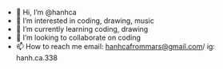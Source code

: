 - 👋 Hi, I’m @hanhca
- 👀 I’m interested in coding, drawing, music
- 🌱 I’m currently learning coding, drawing 
- 💞️ I’m looking to collaborate on coding
- 📫 How to reach me email: hanhcafrommars@gmail.com/ ig: hanh.ca.338

<!---
hanhca/hanhca is a ✨ special ✨ repository because its `README.md` (this file) appears on your GitHub profile.
You can click the Preview link to take a look at your changes.
--->
